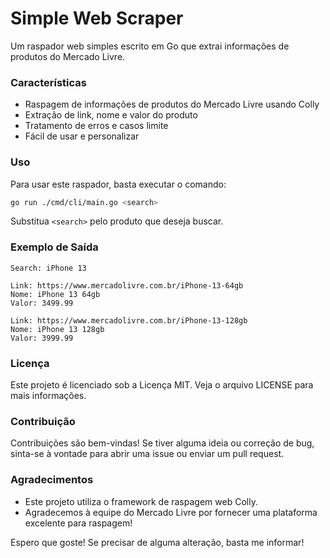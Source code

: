 
**Simple Web Scraper**
=======================

Um raspador web simples escrito em Go que extrai informações de produtos do Mercado Livre.

### Características

* Raspagem de informações de produtos do Mercado Livre usando Colly
* Extração de link, nome e valor do produto
* Tratamento de erros e casos limite
* Fácil de usar e personalizar

### Uso

Para usar este raspador, basta executar o comando:
```bash
go run ./cmd/cli/main.go <search>
```
Substitua `<search>` pelo produto que deseja buscar.

### Exemplo de Saída

```
Search: iPhone 13

Link: https://www.mercadolivre.com.br/iPhone-13-64gb
Nome: iPhone 13 64gb
Valor: 3499.99

Link: https://www.mercadolivre.com.br/iPhone-13-128gb
Nome: iPhone 13 128gb
Valor: 3999.99
```

### Licença

Este projeto é licenciado sob a Licença MIT. Veja o arquivo LICENSE para mais informações.

### Contribuição

Contribuições são bem-vindas! Se tiver alguma ideia ou correção de bug, sinta-se à vontade para abrir uma issue ou enviar um pull request.

### Agradecimentos

* Este projeto utiliza o framework de raspagem web Colly.
* Agradecemos à equipe do Mercado Livre por fornecer uma plataforma excelente para raspagem!

Espero que goste! Se precisar de alguma alteração, basta me informar!